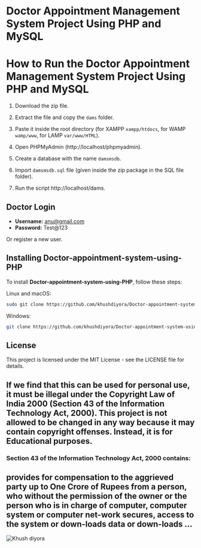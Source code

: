 # Doctor Appointment Management System Project Using PHP and MySQL


# How to Run the Doctor Appointment Management System Project Using PHP and MySQL

1. Download the zip file.

2. Extract the file and copy the `dams` folder.

3. Paste it inside the root directory (for XAMPP `xampp/htdocs`, for WAMP `wamp/www`, for LAMP `var/www/HTML`).

4. Open PHPMyAdmin (http://localhost/phpmyadmin).

5. Create a database with the name `damsmsdb`.

6. Import `damsmsdb.sql` file (given inside the zip package in the SQL file folder).

7. Run the script http://localhost/dams.

## Doctor Login

- **Username:** anu@gmail.com
- **Password:** Test@123

Or register a new user.

## Installing Doctor-appointment-system-using-PHP

To install **Doctor-appointment-system-using-PHP**, follow these steps:

Linux and macOS:

```bash
sudo git clone https://github.com/khushdiyora/Doctor-appointment-system-using-PHP.git
```

Windows:

```bash
git clone https://github.com/khushdiyora/Doctor-appointment-system-using-PHP.git
```

## License

This project is licensed under the MIT License - see the LICENSE file for details.

## If we find that this can be used for personal use, it must be illegal under the Copyright Law of India 2000 (Section 43 of the Information Technology Act, 2000). This project is not allowed to be changed in any way because it may contain copyright offenses. Instead, it is for Educational purposes.

### Section 43 of the Information Technology Act, 2000 contains:

## provides for compensation to the aggrieved party up to One Crore of Rupees from a person, who without the permission of the owner or the person who is in charge of computer, computer system or computer net-work secures, access to the system or down-loads data or down-loads ...

![Khush diyora](https://github.com/user-attachments/assets/2cceda39-3a1a-44ff-aa96-556057017ee9)
